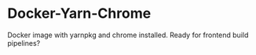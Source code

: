 # Docker-Yarn-Chrome

Docker image with yarnpkg and chrome installed. Ready for frontend build pipelines?
